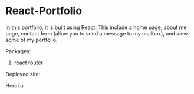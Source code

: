 # React-Portfolio

In this portfolio, it is built using React. This include a home page, about me page, contact form (allow you to send a message to my mailbox), and view some of my portfolio. 


Packages: 

1. react router 


Deployed site: 

Heroku 